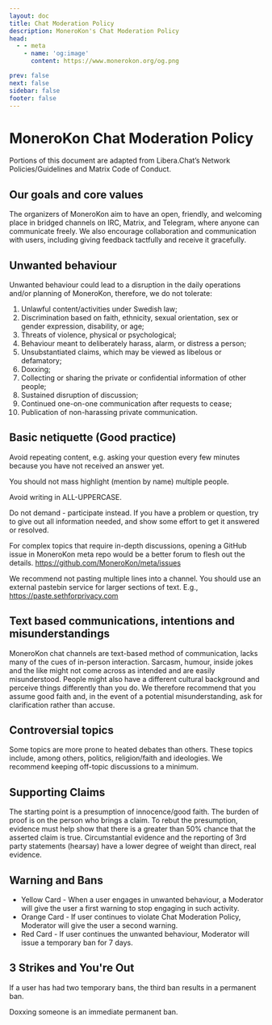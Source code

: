 ```yaml
---
layout: doc
title: Chat Moderation Policy
description: MoneroKon's Chat Moderation Policy
head:
  - - meta
    - name: 'og:image'
      content: https://www.monerokon.org/og.png

prev: false
next: false
sidebar: false
footer: false
---
```


# MoneroKon Chat Moderation Policy

Portions of this document are adapted from Libera.Chat’s Network Policies/Guidelines and Matrix Code of Conduct.

## Our goals and core values

The organizers of MoneroKon aim to have an open, friendly, and welcoming place in bridged channels on IRC, Matrix, and Telegram, where anyone can communicate freely. We also encourage collaboration and communication with users, including giving feedback tactfully and receive it gracefully.

## Unwanted behaviour

Unwanted behaviour could lead to a disruption in the daily operations and/or planning of MoneroKon, therefore, we do not tolerate: 

1. Unlawful content/activities under Swedish law;
2. Discrimination based on faith, ethnicity, sexual orientation, sex or gender expression, disability, or age;
3. Threats of violence, physical or psychological;
4. Behaviour meant to deliberately harass, alarm, or distress a person;
5. Unsubstantiated claims, which may be viewed as libelous or defamatory;
6. Doxxing;
7. Collecting or sharing the private or confidential information of other people;
8. Sustained disruption of discussion;
9. Continued one-on-one communication after requests to cease;
10.  Publication of non-harassing private communication.

## Basic netiquette (Good practice)

Avoid repeating content, e.g. asking your question every few minutes because you have not received an answer yet.

You should not mass highlight (mention by name) multiple people.

Avoid writing in ALL-UPPERCASE.

Do not demand - participate instead. If you have a problem or question, try to give out all information needed, and show some effort to get it answered or resolved. 

For complex topics that require in-depth discussions, opening a GitHub issue in MoneroKon meta repo would be a better forum to flesh out the details. https://github.com/MoneroKon/meta/issues

We recommend not pasting multiple lines into a channel. You should use an external pastebin service for larger sections of text. E.g., https://paste.sethforprivacy.com 

## Text based communications, intentions and misunderstandings

MoneroKon chat channels are text-based method of communication, lacks many of the cues of in-person interaction. Sarcasm, humour, inside jokes and the like might not come across as intended and are easily misunderstood. People might also have a different cultural background and perceive things differently than you do. We therefore recommend that you assume good faith and, in the event of a potential misunderstanding, ask for clarification rather than accuse.

## Controversial topics

Some topics are more prone to heated debates than others. These topics include, among others, politics, religion/faith and ideologies. We recommend keeping off-topic discussions to a minimum.

## Supporting Claims

The starting point is a presumption of innocence/good faith. The burden of proof is on the person who brings a claim. To rebut the presumption, evidence must help show that there is a greater than 50% chance that the asserted claim is true. Circumstantial evidence and the reporting of 3rd party statements (hearsay) have a lower degree of weight than direct, real evidence.

## Warning and Bans

- Yellow Card - When a user engages in unwanted behaviour, a Moderator will give the user a first warning to stop engaging in such activity.
- Orange Card - If user continues to violate Chat Moderation Policy, Moderator will give the user a second warning.
- Red Card - If user continues the unwanted behaviour, Moderator will issue a temporary ban for 7 days. 

## 3 Strikes and You're Out

If a user has had two temporary bans, the third ban results in a permanent ban.

Doxxing someone is an immediate permanent ban.
